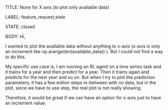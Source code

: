 TITLE:
None for X axis (to plot only available data)

LABEL:
feature_request,stale

STATE:
closed

BODY:
Hi,

I wanted to plot the available data without anything to x-axis (x-axis is only an increment like np.arange(len(available_data)) ). But I could not find a way to do this.

My specific use case is, I am running an RL agent on a time series task and it trains for a year and then predict for a year. Then it trains again and predicts for the next year and so on. But when I try to plot the prediction parameters, it has a few million steps in-between with no data, but in the plot, since we have to use step, the real plot is not really showing.

Therefore, it would be great if we can have an option for x-axis just to have an increment value.


